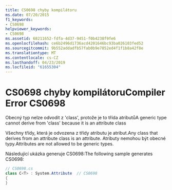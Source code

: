 ```yaml
---
title: CS0698 chyby kompilátoru
ms.date: 07/20/2015
f1_keywords:
- CS0698
helpviewer_keywords:
- CS0698
ms.assetid: 68211652-fdfa-4d37-9451-f0b4238f9fe6
ms.openlocfilehash: ce6b2496d1736acd4201646bc93ba026103fed52
ms.sourcegitcommit: 9b552addadfb57fab0b9e7852ed4f1f1b8a42f8e
ms.translationtype: MT
ms.contentlocale: cs-CZ
ms.lasthandoff: 04/23/2019
ms.locfileid: "61655304"
---
```

# <a name="compiler-error-cs0698"></a><span data-ttu-id="00d89-102">CS0698 chyby kompilátoru</span><span class="sxs-lookup"><span data-stu-id="00d89-102">Compiler Error CS0698</span></span>
<span data-ttu-id="00d89-103">Obecný typ nelze odvodit z 'class', protože je to třída atributů</span><span class="sxs-lookup"><span data-stu-id="00d89-103">A generic type cannot derive from 'class' because it is an attribute class</span></span>  
  
 <span data-ttu-id="00d89-104">Všechny třídy, která je odvozena z třídy atributu je atribut.</span><span class="sxs-lookup"><span data-stu-id="00d89-104">Any class that derives from an attribute class is an attribute.</span></span> <span data-ttu-id="00d89-105">Atributy nemohou být obecné typy.</span><span class="sxs-lookup"><span data-stu-id="00d89-105">Attributes are not allowed to be generic types.</span></span>  
  
 <span data-ttu-id="00d89-106">Následující ukázka generuje CS0698:</span><span class="sxs-lookup"><span data-stu-id="00d89-106">The following sample generates CS0698:</span></span>  
  
```csharp  
// CS0698.cs  
class C<T> : System.Attribute  // CS0698  
{  
}  
```
